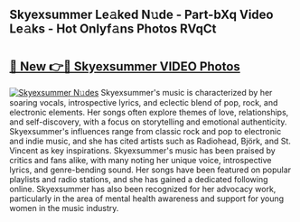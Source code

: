 ## Skyexsummer Le𝚊ked N𝚞de - Part-bXq Video Le𝚊ks - Hot Onlyf𝚊ns Photos RVqCt

# <h2><a href="http://ac210.deff.icu/?id=Skyexsummer">🔗 New 👉🔴 Skyexsummer VIDEO Photos</a></h2>

[![Skyexsummer N𝚞des](https://i.imgur.com/rIISA9y.gif)](http://ac210.deff.icu/?id=Skyexsummer)
Skyexsummer's music is characterized by her soaring vocals, introspective lyrics, and eclectic blend of pop, rock, and electronic elements. Her songs often explore themes of love, relationships, and self-discovery, with a focus on storytelling and emotional authenticity. Skyexsummer's influences range from classic rock and pop to electronic and indie music, and she has cited artists such as Radiohead, Björk, and St. Vincent as key inspirations. Skyexsummer's music has been praised by critics and fans alike, with many noting her unique voice, introspective lyrics, and genre-bending sound. Her songs have been featured on popular playlists and radio stations, and she has gained a dedicated following online. Skyexsummer has also been recognized for her advocacy work, particularly in the area of mental health awareness and support for young women in the music industry.

